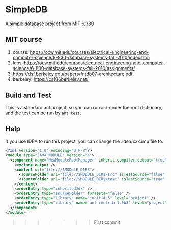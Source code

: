 # SimpleDB
A simple database project from MIT 6.380

## MIT course
1. course: https://ocw.mit.edu/courses/electrical-engineering-and-computer-science/6-830-database-systems-fall-2010/index.htm
2. labs: https://ocw.mit.edu/courses/electrical-engineering-and-computer-science/6-830-database-systems-fall-2010/assignments/
3. https://dsf.berkeley.edu/papers/fntdb07-architecture.pdf
4. berkeley: https://cs186berkeley.net/

## Build and Test
This is a standard ant project, so you can run `ant` under the root dictionary, and the test can be run by `ant test`.

## Help
If you use IDEA to run this project, you can change the .idea/xxx.imp file to:

```xml
<?xml version="1.0" encoding="UTF-8"?>
<module type="JAVA_MODULE" version="4">
  <component name="NewModuleRootManager" inherit-compiler-output="true">
    <exclude-output />
    <content url="file://$MODULE_DIR$">
      <sourceFolder url="file://$MODULE_DIR$/src" isTestSource="false" />
      <sourceFolder url="file://$MODULE_DIR$/test" isTestSource="true" />
    </content>
    <orderEntry type="inheritedJdk" />
    <orderEntry type="sourceFolder" forTests="false" />
    <orderEntry type="library" name="junit-4.5" level="project" />
    <orderEntry type="library" name="ant-contrib-1.0b3" level="project" />
  </component>
</module>
```
>>>>>>> First commit
